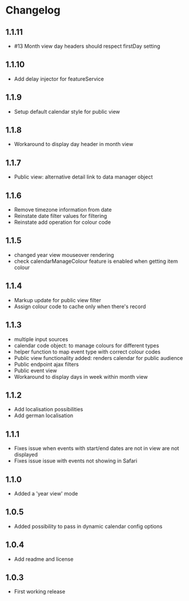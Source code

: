 # Changelog

## 1.1.11
* #13 Month view day headers should respect firstDay setting

## 1.1.10
* Add delay injector for featureService

## 1.1.9
* Setup default calendar style for public view

## 1.1.8
* Workaround to display day header in month view

## 1.1.7
* Public view: alternative detail link to data manager object

## 1.1.6
* Remove timezone information from date
* Reinstate date filter values for filtering
* Reinstate add operation for colour code

## 1.1.5
 * changed year view mouseover rendering
 * check calendarManageColour feature is enabled when getting item colour

## 1.1.4
 * Markup update for public view filter
 * Assign colour code to cache only when there's record

## 1.1.3
* multiple input sources
* calendar code object: to manage colours for different types
* helper function to map event type with correct colour codes
* Public view functionality added: renders calendar for public audience
* Public endpoint ajax filters
* Public event view
* Workaround to display days in week within month view

## 1.1.2

* Add localisation possibilities
* Add german localisation

## 1.1.1

* Fixes issue when events with start/end dates are not in view are not displayed
* Fixes issue issue with events not showing in Safari

## 1.1.0

* Added a 'year view' mode

## 1.0.5

* Added possibility to pass in dynamic calendar config options

## 1.0.4

* Add readme and license

## 1.0.3

* First working release
